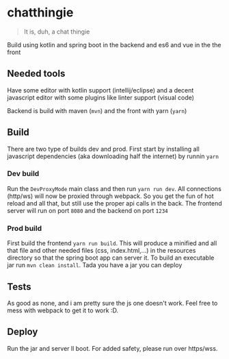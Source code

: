 # chatthingie

> It is, duh, a chat thingie

Build using kotlin and spring boot in the backend and es6 and vue in the the front

## Needed tools
Have some editor with kotlin support (intellij/eclipse) and a decent javascript editor with some plugins like linter support (visual code)

Backend is build with maven (`mvn`) and the front with yarn (`yarn`)

## Build
There are two type of builds dev and prod.
First start by installing all javascript dependencies (aka downloading half the internet) by runnin `yarn`

### Dev build
Run the `DevProxyMode` main class and then run `yarn run dev`. All connections (http/ws) will now be proxied through webpack. So you get the fun of hot reload and all that, but still use the proper api calls in the back. The frontend server will run on port `8080` and the backend on port `1234`

### Prod build
First build the frontend `yarn run build`. This will produce a minified and all that file and other needed files (css, index.html,...) in the resources directory so that the spring boot app can server it. To build an executable jar run `mvn clean install`. Tada you have a jar you can deploy

## Tests
As good as none, and i am pretty sure the js one doesn't work. Feel free to mess with webpack to get it to work :D.

## Deploy
Run the jar and server ll boot. For added safety, please run over https/wss.
